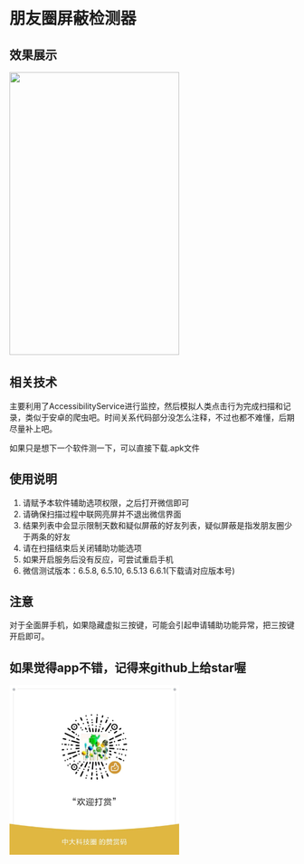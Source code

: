 # 朋友圈屏蔽检测器

## 效果展示
<img width="300" height="500" src="demo.jpg"/>

## 相关技术
主要利用了AccessibilityService进行监控，然后模拟人类点击行为完成扫描和记录，类似于安卓的爬虫吧。时间关系代码部分没怎么注释，不过也都不难懂，后期尽量补上吧。

如果只是想下一个软件测一下，可以直接下载.apk文件

## 使用说明
1. 请赋予本软件辅助选项权限，之后打开微信即可
2. 请确保扫描过程中联网亮屏并不退出微信界面
3. 结果列表中会显示限制天数和疑似屏蔽的好友列表，疑似屏蔽是指发朋友圈少于两条的好友
4. 请在扫描结束后关闭辅助功能选项
5. 如果开启服务后没有反应，可尝试重启手机
6. 微信测试版本：6.5.8, 6.5.10, 6.5.13 6.6.1(下载请对应版本号)


## 注意
对于全面屏手机，如果隐藏虚拟三按键，可能会引起申请辅助功能异常，把三按键开启即可。


## 如果觉得app不错，记得来github上给star喔

<img width="300" height="300" src="dashang.jpg"/>
                                
